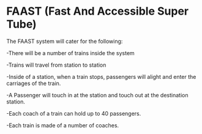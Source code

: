 # FAAST (Fast And Accessible Super Tube)

The FAAST system will cater for the following:

-There will be a number of trains inside the system  

-Trains will travel from station to station  

-Inside of a station, when a train stops, passengers will alight and enter the carriages of the train.  

-A Passenger will touch in at the station and touch out at the destination station.  

-Each coach of a train can hold up to 40 passengers.  

-Each train is made of a number of coaches.